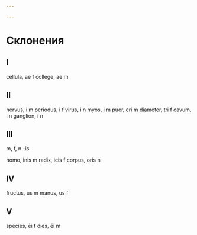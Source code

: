 ```yaml
---

---
```

# Склонения
## I 
cellula, ae f
college, ae m

## II
nervus, i m
periodus, i f
virus, i n
myos, i m
puer, eri m
diameter, tri f
cavum, i n
ganglion, i n

## III 
m, f, n 
-is

homo, inis m
radix, icis f
corpus, oris n

## IV 
fructus, us m
manus, us f

## V 
species, ēi f
dies, ēi m
